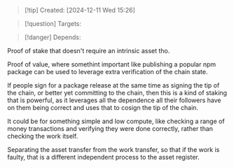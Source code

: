 
>[!tip] Created: [2024-12-11 Wed 15:26]

>[!question] Targets: 

>[!danger] Depends: 

Proof of stake that doesn't require an intrinsic asset tho.

Proof of value, where somethint important like publishing a popular npm package can be used to leverage extra verification of the chain state.

If people sign for a package release at the same time as signing the tip of the chain, or better yet committing to the chain, then this is a kind of staking that is powerful, as it leverages all the dependence all their followers have on them being correct and uses that to cosign the tip of the chain.

It could be for something simple and low compute, like checking a range of money transactions and verifying they were done correctly, rather than checking the work itself.

Separating the asset transfer from the work transfer, so that if the work is faulty, that is a different independent process to the asset register.